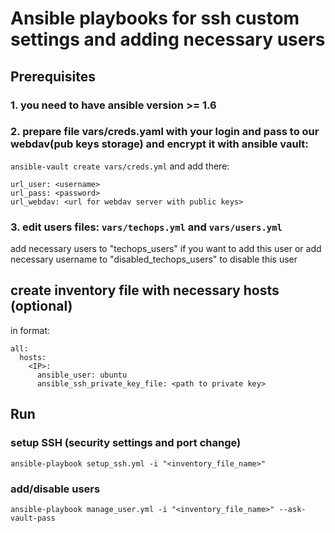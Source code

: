 # Ansible playbooks for ssh custom settings and adding necessary users
## Prerequisites
### 1. you need to have ansible version >= 1.6
### 2. prepare file vars/creds.yaml with your login and pass to our webdav(pub keys storage) and encrypt it with ansible vault:

`ansible-vault create vars/creds.yml`
and add there:
```
url_user: <username>
url_pass: <password>
url_webdav: <url for webdav server with public keys>
```
### 3. edit users files: `vars/techops.yml` and `vars/users.yml`
add necessary users to "techops_users" if you want to add this user or add necessary username to "disabled_techops_users" to disable this user

## create inventory file with necessary hosts (optional)
in format:
```
all:
  hosts:
    <IP>:
      ansible_user: ubuntu
      ansible_ssh_private_key_file: <path to private key>
```

## Run
### setup SSH (security settings and port change)
`ansible-playbook setup_ssh.yml -i "<inventory_file_name>"`
### add/disable users
`ansible-playbook manage_user.yml -i "<inventory_file_name>" --ask-vault-pass`
